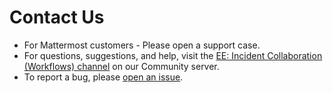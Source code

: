 # Contact Us

- For Mattermost customers - Please open a support case.
- For questions, suggestions, and help, visit the [EE: Incident Collaboration (Workflows) channel](https://community.mattermost.com/core/channels/ee-incident-response) on our Community server.
- To report a bug, please [open an issue](https://github.com/mattermost/mattermost-plugin-channel-export/issues).
